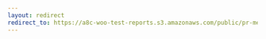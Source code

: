```yaml
---
layout: redirect
redirect_to: https://a8c-woo-test-reports.s3.amazonaws.com/public/pr-merge/40552/e2e/index.html
---
```

